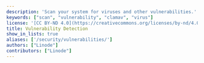 ```yaml
---
description: 'Scan your system for viruses and other vulnerabilities.'
keywords: ["scan", "vulnerability", "clamav", "virus"]
license: '[CC BY-ND 4.0](https://creativecommons.org/licenses/by-nd/4.0)'
title: Vulnerability Detection
show_in_lists: true
aliases: ['/security/vulnerabilities/']
authors: ["Linode"]
contributors: ["Linode"]
---
```

